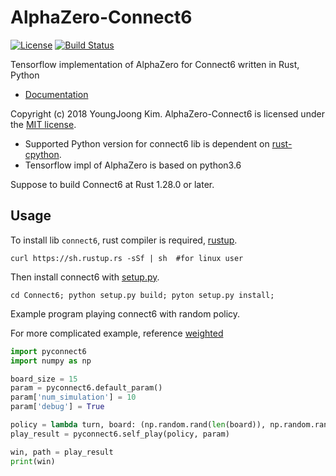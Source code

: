 # AlphaZero-Connect6
[![License](https://img.shields.io/badge/Licence-MIT-blue.svg)](https://github.com/revsic/AlphaZero-Connect6/blob/master/LICENSE)
[![Build Status](https://travis-ci.org/revsic/AlphaZero-Connect6.svg?branch=master)](https://travis-ci.org/revsic/AlphaZero-Connect6/branches)

Tensorflow implementation of AlphaZero for Connect6 written in Rust, Python

- [Documentation](https://revsic.github.io/AlphaZero-Connect6)

Copyright (c) 2018 YoungJoong Kim.
AlphaZero-Connect6 is licensed under the [MIT license](http://opensource.org/licenses/MIT).

- Supported Python version for connect6 lib is dependent on [rust-cpython](https://github.com/dgrunwald/rust-cpython).
- Tensorflow impl of AlphaZero is based on python3.6

Suppose to build Connect6 at Rust 1.28.0 or later.

## Usage

To install lib `connect6`, rust compiler is required, [rustup](https://rustup.rs).
```
curl https://sh.rustup.rs -sSf | sh  #for linux user
```
Then install connect6 with [setup.py](Connect6/setup.py).
```
cd Connect6; python setup.py build; pyton setup.py install;
```
Example program playing connect6 with random policy.

For more complicated example, reference [weighted](AlphaZero/weighted)
```python
import pyconnect6
import numpy as np

board_size = 15
param = pyconnect6.default_param()
param['num_simulation'] = 10
param['debug'] = True

policy = lambda turn, board: (np.random.rand(len(board)), np.random.rand(len(board), board_size ** 2))
play_result = pyconnect6.self_play(policy, param)

win, path = play_result
print(win)
```
